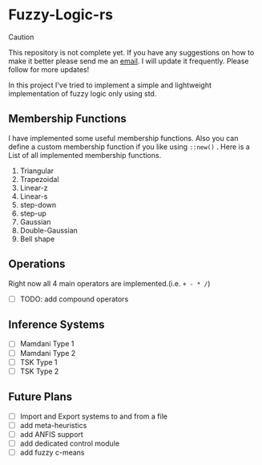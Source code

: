 # Fuzzy-Logic-rs

> [!CAUTION]
> This repository is not complete yet. If you have any suggestions on how to make it better please send me an [email](mailto:s.mohammad.amin.sadat@gmail.com).
> I will update it frequently.
> Please follow for more updates!

In this project I've tried to implement a simple and lightweight implementation of fuzzy logic only using std.

## Membership Functions

I have implemented some useful membership functions. Also you can define a custom membership function if you like using `::new()` . Here is a List of all implemented membership functions.

1. Triangular
2. Trapezoidal
3. Linear-z
4. Linear-s
5. step-down
6. step-up
7. Gaussian
8. Double-Gaussian
9. Bell shape

## Operations

Right now all 4 main operators are implemented.(i.e. `+ - * /`)

* [ ] TODO: add compound operators

## Inference Systems

* [ ] Mamdani Type 1
* [ ] Mamdani Type 2
* [ ] TSK Type 1
* [ ] TSK Type 2

## Future Plans

* [ ] Import and Export systems to and from a file
* [ ] add meta-heuristics
* [ ] add ANFIS support
* [ ] add dedicated control module
* [ ] add fuzzy c-means
